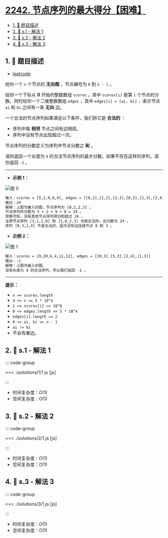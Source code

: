 # [2242. 节点序列的最大得分【困难】](https://github.com/tnotesjs/TNotes.leetcode/tree/main/notes/2242.%20%E8%8A%82%E7%82%B9%E5%BA%8F%E5%88%97%E7%9A%84%E6%9C%80%E5%A4%A7%E5%BE%97%E5%88%86%E3%80%90%E5%9B%B0%E9%9A%BE%E3%80%91)

<!-- region:toc -->

- [1. 📝 题目描述](#1--题目描述)
- [2. 🎯 s.1 - 解法 1](#2--s1---解法-1)
- [3. 🎯 s.2 - 解法 2](#3--s2---解法-2)
- [4. 🎯 s.3 - 解法 3](#4--s3---解法-3)

<!-- endregion:toc -->

## 1. 📝 题目描述

- [leetcode](https://leetcode.cn/problems/maximum-score-of-a-node-sequence/)

给你一个 `n` 个节点的 **无向图** ，节点编号为 `0` 到 `n - 1` 。

给你一个下标从 **0** 开始的整数数组 `scores` ，其中 `scores[i]` 是第 `i` 个节点的分数。同时给你一个二维整数数组 `edges` ，其中 `edges[i] = [ai, bi]` ，表示节点 `ai` 和 `bi` 之间有一条 **无向** 边。

一个合法的节点序列如果满足以下条件，我们称它是 **合法的** ：

- 序列中每 **相邻** 节点之间有边相连。
- 序列中没有节点出现超过一次。

节点序列的分数定义为序列中节点分数之 **和** 。

请你返回一个长度为 `4` 的合法节点序列的最大分数。如果不存在这样的序列，请你返回 `-1` 。

---

- **示例 1：**

![图 0](https://cdn.jsdelivr.net/gh/tnotesjs/imgs@main/2025-09-27-11-34-48.png)

```txt
输入：scores = [5,2,9,8,4], edges = [[0,1],[1,2],[2,3],[0,2],[1,3],[2,4]]
输出：24
解释：上图为输入的图，节点序列为 [0,1,2,3] 。
节点序列的分数为 5 + 2 + 9 + 8 = 24 。
观察可知，没有其他节点序列得分和超过 24 。
注意节点序列 [3,1,2,0] 和 [1,0,2,3] 也是合法的，且分数为 24 。
序列 [0,3,2,4] 不是合法的，因为没有边连接节点 0 和 3 。
```

- **示例 2：**

![图 1](https://cdn.jsdelivr.net/gh/tnotesjs/imgs@main/2025-09-27-11-34-55.png)

```txt
输入：scores = [9,20,6,4,11,12], edges = [[0,3],[5,3],[2,4],[1,3]]
输出：-1
解释：上图为输入的图。
没有长度为 4 的合法序列，所以我们返回 -1 。
```

---

**提示：**

- `n == scores.length`
- `4 <= n <= 5 * 10^4`
- `1 <= scores[i] <= 10^8`
- `0 <= edges.length <= 5 * 10^4`
- `edges[i].length == 2`
- `0 <= ai, bi <= n - 1`
- `ai != bi`
- 不会有重边。

## 2. 🎯 s.1 - 解法 1

::: code-group

<<< ./solutions/1/1.js [js]

:::

- 时间复杂度：$O(1)$
- 空间复杂度：$O(1)$

## 3. 🎯 s.2 - 解法 2

::: code-group

<<< ./solutions/2/1.js [js]

:::

- 时间复杂度：$O(1)$
- 空间复杂度：$O(1)$

## 4. 🎯 s.3 - 解法 3

::: code-group

<<< ./solutions/3/1.js [js]

:::

- 时间复杂度：$O(1)$
- 空间复杂度：$O(1)$
